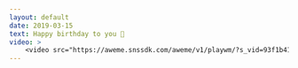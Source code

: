 ```yaml
---
layout: default
date: 2019-03-15
text: Happy birthday to you 🎂
video: >
    <video src="https://aweme.snssdk.com/aweme/v1/playwm/?s_vid=93f1b41336a8b7a442dbf1c29c6bbc56a3fd029afa99bb9d6d8bcaca24995708d859ea604aaaae03b9b32cd971be33968d6dd5544a0934aa20eed3c7badb9688&amp;line=0" poster="https://p1.pstatp.com/large/1c67000093f7b89ae99b2.jpg" type="video/mp4" preload="auto" controls="controls" style="width: 100%;"></video>
---
```


